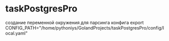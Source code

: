 # taskPostgresPro
создание переменной окружения для парсинга конфига
export CONFIG_PATH="/home/pythoniys/GolandProjects/taskPostgresPro/config/local.yaml"

